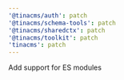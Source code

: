 ```yaml
---
'@tinacms/auth': patch
'@tinacms/schema-tools': patch
'@tinacms/sharedctx': patch
'@tinacms/toolkit': patch
'tinacms': patch
---
```


Add support for ES modules
